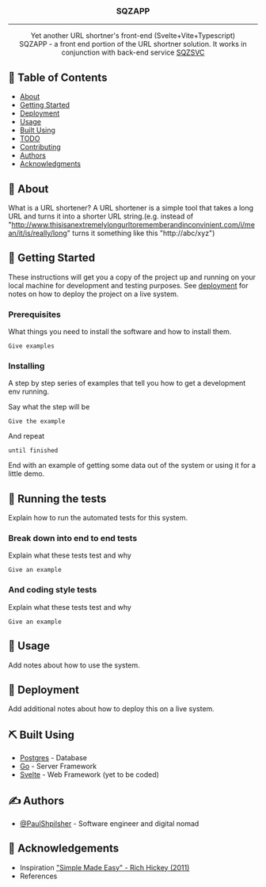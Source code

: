 
<h3 align="center">SQZAPP</h3>

---

<p align="center">
    Yet another URL shortner's front-end (Svelte+Vite+Typescript)
    <br> 
    SQZAPP - a front end portion of the URL shortner solution. It works in conjunction with back-end service <a href="https://github.com/PaulShpilsher/sqzsvc">SQZSVC</a>
</p>

## 📝 Table of Contents

- [About](#about)
- [Getting Started](#getting_started)
- [Deployment](#deployment)
- [Usage](#usage)
- [Built Using](#built_using)
- [TODO](../TODO.md)
- [Contributing](../CONTRIBUTING.md)
- [Authors](#authors)
- [Acknowledgments](#acknowledgement)

## 🧐 About <a name = "about"></a>

What is a URL shortener?
A URL shortener is a simple tool that takes a long URL and turns it into a shorter URL string.(e.g. instead of "http://www.thisisanextremelylongurltorememberandinconvinient.com/i/mean/it/is/really/long" turns it something like this "http://abc/xyz")


## 🏁 Getting Started <a name = "getting_started"></a>

These instructions will get you a copy of the project up and running on your local machine for development and testing purposes. See [deployment](#deployment) for notes on how to deploy the project on a live system.

### Prerequisites

What things you need to install the software and how to install them.

```
Give examples
```

### Installing

A step by step series of examples that tell you how to get a development env running.

Say what the step will be

```
Give the example
```

And repeat

```
until finished
```

End with an example of getting some data out of the system or using it for a little demo.

## 🔧 Running the tests <a name = "tests"></a>

Explain how to run the automated tests for this system.

### Break down into end to end tests

Explain what these tests test and why

```
Give an example
```

### And coding style tests

Explain what these tests test and why

```
Give an example
```

## 🎈 Usage <a name="usage"></a>

Add notes about how to use the system.

## 🚀 Deployment <a name = "deployment"></a>

Add additional notes about how to deploy this on a live system.

## ⛏️ Built Using <a name = "built_using"></a>

- [Postgres](https://www.postgresql.org/) - Database
- [Go](https://go.dev/) - Server Framework
- [Svelte](https://svelte.dev/) - Web Framework (yet to be coded)

## ✍️ Authors <a name = "authors"></a>

- [@PaulShpilsher](https://github.com/PaulShpilsher) - Software engineer and digital nomad

## 🎉 Acknowledgements <a name = "acknowledgement"></a>

- Inspiration ["Simple Made Easy" - Rich Hickey (2011)](https://www.youtube.com/watch?v=SxdOUGdseq4)
- References
